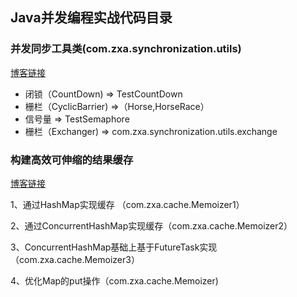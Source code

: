 ## Java并发编程实战代码目录
### 并发同步工具类(com.zxa.synchronization.utils)
[博客链接](https://blog.csdn.net/zxadcsdn/article/details/83691288)
* 闭锁（CountDown) => TestCountDown
* 栅栏（CyclicBarrier) =>（Horse,HorseRace）
*  信号量 => TestSemaphore
* 栅栏（Exchanger) => com.zxa.synchronization.utils.exchange

### 构建高效可伸缩的结果缓存
[博客链接](https://blog.csdn.net/zxadcsdn/article/details/83743227)

1、通过HashMap实现缓存 （com.zxa.cache.Memoizer1）

2、通过ConcurrentHashMap实现缓存（com.zxa.cache.Memoizer2）

3、ConcurrentHashMap基础上基于FutureTask实现（com.zxa.cache.Memoizer3）

4、优化Map的put操作（com.zxa.cache.Memoizer)
